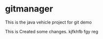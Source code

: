 # gitmanager
This is the java vehicle project for git demo

This is Created some changes.
kjfkhfb
fgy
reg